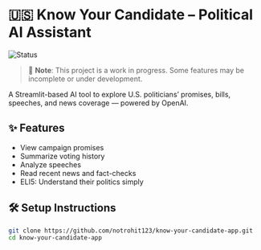 # 🇺🇸 Know Your Candidate – Political AI Assistant
![Status](https://img.shields.io/badge/status-in--progress-yellow)

> 🚧 **Note**: This project is a work in progress. Some features may be incomplete or under development.

A Streamlit-based AI tool to explore U.S. politicians’ promises, bills, speeches, and news coverage — powered by OpenAI.

## ✨ Features
-  View campaign promises
-  Summarize voting history
-  Analyze speeches
-  Read recent news and fact-checks
-  ELI5: Understand their politics simply

## 🛠 Setup Instructions

```bash
git clone https://github.com/notrohit123/know-your-candidate-app.git
cd know-your-candidate-app
